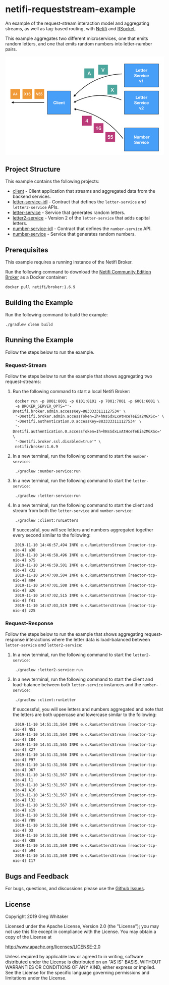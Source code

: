 # netifi-requeststream-example
An example of the request-stream interaction model and aggregating streams, as well as tag-based routing, with [Netifi](https://www.netifi.com) and [RSocket](http://rsocket.io).

This example aggregates two different microservices, one that emits random letters, and one that emits random numbers into letter-number pairs.

![project-structure-image](image1.png)

## Project Structure
This example contains the following projects:

* [client](client) - Client application that streams and aggregated data from the backend services.
* [letter-service-idl](letter-service-idl) - Contract that defines the `letter-service` and `letter2-service` APIs.
* [letter-service](letter-service) - Service that generates random letters.
* [letter2-service](letter2-service) - Version 2 of the `letter-service` that adds capital letters.
* [number-service-idl](number-service-idl) - Contract that defines the `number-service` API.
* [number-service](number-service) - Service that generates random numbers.

## Prerequisites
This example requires a running instance of the Netifi Broker.

Run the following command to download the [Netifi Community Edition Broker](https://www.netifi.com/netifi-ce) as a Docker container:

    docker pull netifi/broker:1.6.9

## Building the Example
Run the following command to build the example:

    ./gradlew clean build
    
## Running the Example
Follow the steps below to run the example.

### Request-Stream
Follow the steps below to run the example that shows aggregating two request-streams:

1. Run the following command to start a local Netifi Broker:

        docker run -p 8001:8001 -p 8101:8101 -p 7001:7001 -p 6001:6001 \
        -e BROKER_SERVER_OPTS="'-Dnetifi.broker.admin.accessKey=8833333111127534' \
        '-Dnetifi.broker.admin.accessToken=Ih+hNsSdxLxAtHceTeEia2MGXSc=' \
        '-Dnetifi.authentication.0.accessKey=8833333111127534' \
        '-Dnetifi.authentication.0.accessToken=Ih+hNsSdxLxAtHceTeEia2MGXSc=' \
        '-Dnetifi.broker.ssl.disabled=true'" \
        netifi/broker:1.6.9
        
2. In a new terminal, run the following command to start the `number-service`:

        ./gradlew :number-service:run
        
3. In a new terminal, run the following command to start the `letter-service`:

        ./gradlew :letter-service:run
        
4. In a new terminal, run the following command to start the client and stream from both the `letter-service` and `number-service`:

        ./gradlew :client:runLetters
        
    If successful, you will see letters and numbers aggregated together every second similar to the following:

        2019-11-10 14:46:57,494 INFO e.c.RunLettersStream [reactor-tcp-nio-4] a38
        2019-11-10 14:46:58,496 INFO e.c.RunLettersStream [reactor-tcp-nio-4] o75
        2019-11-10 14:46:59,501 INFO e.c.RunLettersStream [reactor-tcp-nio-4] x32
        2019-11-10 14:47:00,504 INFO e.c.RunLettersStream [reactor-tcp-nio-4] m84
        2019-11-10 14:47:01,508 INFO e.c.RunLettersStream [reactor-tcp-nio-4] u26
        2019-11-10 14:47:02,515 INFO e.c.RunLettersStream [reactor-tcp-nio-4] f41
        2019-11-10 14:47:03,519 INFO e.c.RunLettersStream [reactor-tcp-nio-4] z25

### Request-Response
Follow the steps below to run the example that shows aggregating request-response interactions where the letter data is load-balanced between `letter-service` and `letter2-service`:
    
1. In a new terminal, run the following command to start the `letter2-service`:

        ./gradlew :letter2-service:run
        
2. In a new terminal, run the following command to start the client and load-balance between both `letter-service` instances and the `number-service`:

        ./gradlew :client:runLetter
        
    If successful, you will see letters and numbers aggregated and note that the letters are both uppercase and lowercase similar to the following:

        2019-11-10 14:51:31,564 INFO e.c.RunLettersStream [reactor-tcp-nio-4] N51
        2019-11-10 14:51:31,564 INFO e.c.RunLettersStream [reactor-tcp-nio-4] I84
        2019-11-10 14:51:31,565 INFO e.c.RunLettersStream [reactor-tcp-nio-4] X27
        2019-11-10 14:51:31,566 INFO e.c.RunLettersStream [reactor-tcp-nio-4] P97
        2019-11-10 14:51:31,566 INFO e.c.RunLettersStream [reactor-tcp-nio-4] D67
        2019-11-10 14:51:31,567 INFO e.c.RunLettersStream [reactor-tcp-nio-4] l1
        2019-11-10 14:51:31,567 INFO e.c.RunLettersStream [reactor-tcp-nio-4] A16
        2019-11-10 14:51:31,567 INFO e.c.RunLettersStream [reactor-tcp-nio-4] l32
        2019-11-10 14:51:31,567 INFO e.c.RunLettersStream [reactor-tcp-nio-4] s19
        2019-11-10 14:51:31,568 INFO e.c.RunLettersStream [reactor-tcp-nio-4] Y89
        2019-11-10 14:51:31,568 INFO e.c.RunLettersStream [reactor-tcp-nio-4] O3
        2019-11-10 14:51:31,568 INFO e.c.RunLettersStream [reactor-tcp-nio-4] K88
        2019-11-10 14:51:31,569 INFO e.c.RunLettersStream [reactor-tcp-nio-4] o94
        2019-11-10 14:51:31,569 INFO e.c.RunLettersStream [reactor-tcp-nio-4] I17

## Bugs and Feedback
For bugs, questions, and discussions please use the [Github Issues](https://github.com/gregwhitaker/netifi-requeststream-example/issues).

## License
Copyright 2019 Greg Whitaker

Licensed under the Apache License, Version 2.0 (the "License");
you may not use this file except in compliance with the License.
You may obtain a copy of the License at

   http://www.apache.org/licenses/LICENSE-2.0

Unless required by applicable law or agreed to in writing, software
distributed under the License is distributed on an "AS IS" BASIS,
WITHOUT WARRANTIES OR CONDITIONS OF ANY KIND, either express or implied.
See the License for the specific language governing permissions and
limitations under the License.